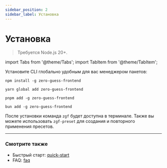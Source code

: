 ```yaml
---
sidebar_position: 2
sidebar_label: Установка
---
```


# Установка

> Требуется Node.js 20+.

import Tabs from '@theme/Tabs';
import TabItem from '@theme/TabItem';

Установите CLI глобально удобным для вас менеджером пакетов:

<Tabs>
  <TabItem value="npm" label="npm" default>

  ```shell
  npm install -g zero-guess-frontend
  ```

  </TabItem>
  <TabItem value="yarn" label="yarn">

  ```shell
  yarn global add zero-guess-frontend
  ```

  </TabItem>
  <TabItem value="pnpm" label="pnpm">

  ```shell
  pnpm add -g zero-guess-frontend
  ```

  </TabItem>
  <TabItem value="bun" label="bun">

  ```shell
  bun add -g zero-guess-frontend
  ```

  </TabItem>
</Tabs>

После установки команда `zgf` будет доступна в терминале.
Также вы можете использовать `zgf-preset` для создания и повторного применения пресетов.



---

### Смотрите также

- Быстрый старт: [quick-start](./quick-start)
- FAQ: [faq](./faq)
